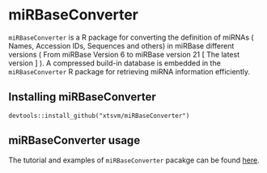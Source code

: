 # miRBaseConverter
 `miRBaseConverter` is a R package for converting the definition of miRNAs ( Names, Accession IDs, Sequences and others) in miRBase different versions ( From miRBase Version 6 to miRBase version 21 [ The latest version ] ). A compressed build-in database is embedded in the `miRBaseConverter` R package for retrieving miRNA information efficiently.
 
 ## Installing miRBaseConverter

```{r,eval=FALSE,warning=FALSE,message=FALSE}
devtools::install_github("xtsvm/miRBaseConverter")
```

## miRBaseConverter usage
The tutorial and examples of `miRBaseConverter` pacakge can be found [here](http://htmlpreview.github.io/?https://github.com/xtsvm/Documents/blob/master/miRBaseConverter-vignette.html).

<!--(http://htmlpreview.github.io/?https://github.com/xtsvm/Documents/blob/master/miRBaseConverter-vignette.html)-->
<!--(https://github.com/xtsvm/CancerSubtypes/blob/master/vignettes/miRBaseConverter-vignette.Rmd)-->
